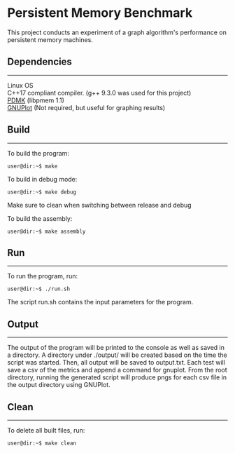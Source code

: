Persistent Memory Benchmark
===

This project conducts an experiment of a graph algorithm's performance on persistent memory machines.

Dependencies
---
___
Linux OS \
C++17 compliant compiler. (g++ 9.3.0 was used for this project) \
[PDMK](https://github.com/pmem/pmdk/) (libpmem 1.1) \
[GNUPlot](http://www.gnuplot.info/) (Not required, but useful for graphing results)

Build
---
___
To build the program:
```console
user@dir:~$ make
```

To build in debug mode:
```console
user@dir:~$ make debug
```

Make sure to clean when switching between release and debug

To build the assembly:
```console
user@dir:~$ make assembly
```

Run
---
___
To run the program, run:
```console
user@dir:~$ ./run.sh
```

The script run.sh contains the input parameters for the program.

Output
---
___
The output of the program will be printed to the console as well as saved in a directory. A directory under ./output/ will be created based on the time the script was started. Then, all output will be saved to output.txt. Each test will save a csv of the metrics and append a command for gnuplot. From the root directory, running the generated script will produce pngs for each csv file in the output directory using GNUPlot.

Clean
---
___
To delete all built files, run:
```console
user@dir:~$ make clean
```